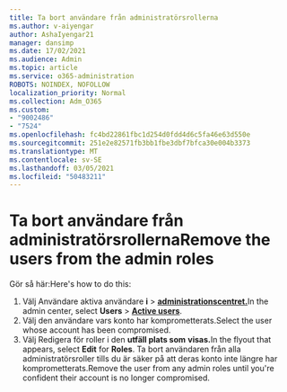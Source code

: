 ```yaml
---
title: Ta bort användare från administratörsrollerna
ms.author: v-aiyengar
author: AshaIyengar21
manager: dansimp
ms.date: 17/02/2021
ms.audience: Admin
ms.topic: article
ms.service: o365-administration
ROBOTS: NOINDEX, NOFOLLOW
localization_priority: Normal
ms.collection: Adm_O365
ms.custom:
- "9002486"
- "7524"
ms.openlocfilehash: fc4bd22861fbc1d254d0fdd4d6c5fa46e63d550e
ms.sourcegitcommit: 251e2e82571fb3bb1fbe3dbf7bfca30e004b3373
ms.translationtype: MT
ms.contentlocale: sv-SE
ms.lasthandoff: 03/05/2021
ms.locfileid: "50483211"
---
```

# <a name="remove-the-users-from-the-admin-roles"></a><span data-ttu-id="dac34-102">Ta bort användare från administratörsrollerna</span><span class="sxs-lookup"><span data-stu-id="dac34-102">Remove the users from the admin roles</span></span>

<span data-ttu-id="dac34-103">Gör så här:</span><span class="sxs-lookup"><span data-stu-id="dac34-103">Here's how to do this:</span></span>

1. <span data-ttu-id="dac34-104">Välj Användare aktiva användare **i**  >  [**administrationscentret.**](https://go.microsoft.com/fwlink/p/?linkid=834822)</span><span class="sxs-lookup"><span data-stu-id="dac34-104">In the admin center, select **Users** > [**Active users**](https://go.microsoft.com/fwlink/p/?linkid=834822).</span></span>
1. <span data-ttu-id="dac34-105">Välj den användare vars konto har komprometterats.</span><span class="sxs-lookup"><span data-stu-id="dac34-105">Select the user whose account has been compromised.</span></span>
1. <span data-ttu-id="dac34-106">Välj Redigera för roller i den **utfäll plats som** **visas.**</span><span class="sxs-lookup"><span data-stu-id="dac34-106">In the flyout that appears, select **Edit** for **Roles**.</span></span> <span data-ttu-id="dac34-107">Ta bort användaren från alla administratörsroller tills du är säker på att deras konto inte längre har komprometterats.</span><span class="sxs-lookup"><span data-stu-id="dac34-107">Remove the user from any admin roles until you're confident their account is no longer compromised.</span></span>

